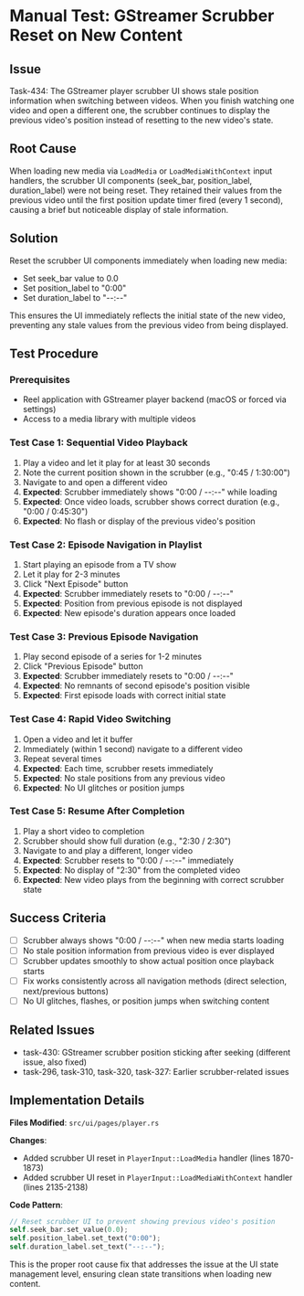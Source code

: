 # Manual Test: GStreamer Scrubber Reset on New Content

## Issue
Task-434: The GStreamer player scrubber UI shows stale position information when switching between videos. When you finish watching one video and open a different one, the scrubber continues to display the previous video's position instead of resetting to the new video's state.

## Root Cause
When loading new media via `LoadMedia` or `LoadMediaWithContext` input handlers, the scrubber UI components (seek_bar, position_label, duration_label) were not being reset. They retained their values from the previous video until the first position update timer fired (every 1 second), causing a brief but noticeable display of stale information.

## Solution
Reset the scrubber UI components immediately when loading new media:
- Set seek_bar value to 0.0
- Set position_label to "0:00"
- Set duration_label to "--:--"

This ensures the UI immediately reflects the initial state of the new video, preventing any stale values from the previous video from being displayed.

## Test Procedure

### Prerequisites
- Reel application with GStreamer player backend (macOS or forced via settings)
- Access to a media library with multiple videos

### Test Case 1: Sequential Video Playback
1. Play a video and let it play for at least 30 seconds
2. Note the current position shown in the scrubber (e.g., "0:45 / 1:30:00")
3. Navigate to and open a different video
4. **Expected**: Scrubber immediately shows "0:00 / --:--" while loading
5. **Expected**: Once video loads, scrubber shows correct duration (e.g., "0:00 / 0:45:30")
6. **Expected**: No flash or display of the previous video's position

### Test Case 2: Episode Navigation in Playlist
1. Start playing an episode from a TV show
2. Let it play for 2-3 minutes
3. Click "Next Episode" button
4. **Expected**: Scrubber immediately resets to "0:00 / --:--"
5. **Expected**: Position from previous episode is not displayed
6. **Expected**: New episode's duration appears once loaded

### Test Case 3: Previous Episode Navigation
1. Play second episode of a series for 1-2 minutes
2. Click "Previous Episode" button
3. **Expected**: Scrubber immediately resets to "0:00 / --:--"
4. **Expected**: No remnants of second episode's position visible
5. **Expected**: First episode loads with correct initial state

### Test Case 4: Rapid Video Switching
1. Open a video and let it buffer
2. Immediately (within 1 second) navigate to a different video
3. Repeat several times
4. **Expected**: Each time, scrubber resets immediately
5. **Expected**: No stale positions from any previous video
6. **Expected**: No UI glitches or position jumps

### Test Case 5: Resume After Completion
1. Play a short video to completion
2. Scrubber should show full duration (e.g., "2:30 / 2:30")
3. Navigate to and play a different, longer video
4. **Expected**: Scrubber resets to "0:00 / --:--" immediately
5. **Expected**: No display of "2:30" from the completed video
6. **Expected**: New video plays from the beginning with correct scrubber state

## Success Criteria
- [ ] Scrubber always shows "0:00 / --:--" when new media starts loading
- [ ] No stale position information from previous video is ever displayed
- [ ] Scrubber updates smoothly to show actual position once playback starts
- [ ] Fix works consistently across all navigation methods (direct selection, next/previous buttons)
- [ ] No UI glitches, flashes, or position jumps when switching content

## Related Issues
- task-430: GStreamer scrubber position sticking after seeking (different issue, also fixed)
- task-296, task-310, task-320, task-327: Earlier scrubber-related issues

## Implementation Details
**Files Modified**: `src/ui/pages/player.rs`

**Changes**:
- Added scrubber UI reset in `PlayerInput::LoadMedia` handler (lines 1870-1873)
- Added scrubber UI reset in `PlayerInput::LoadMediaWithContext` handler (lines 2135-2138)

**Code Pattern**:
```rust
// Reset scrubber UI to prevent showing previous video's position
self.seek_bar.set_value(0.0);
self.position_label.set_text("0:00");
self.duration_label.set_text("--:--");
```

This is the proper root cause fix that addresses the issue at the UI state management level, ensuring clean state transitions when loading new content.
